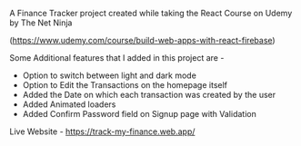 A Finance Tracker project created while taking the React Course on Udemy by The Net Ninja 

(https://www.udemy.com/course/build-web-apps-with-react-firebase)


Some Additional features that I added in this project are - 

- Option to switch between light and dark mode
- Option to Edit the Transactions on the homepage itself
- Added the Date on which each transaction was created by the user
- Added Animated loaders 
- Added Confirm Password field on Signup page with Validation

Live Website - https://track-my-finance.web.app/
